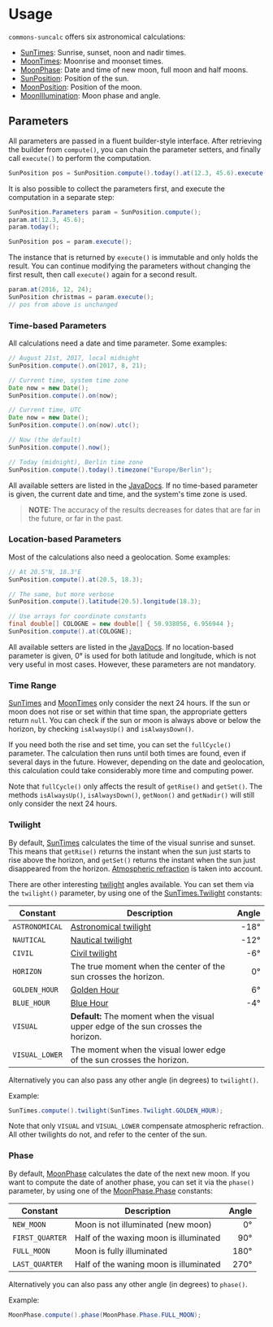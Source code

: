 # Usage

`commons-suncalc` offers six astronomical calculations:

* [SunTimes](./apidocs/org/shredzone/commons/suncalc/SunTimes.html): Sunrise, sunset, noon and nadir times.
* [MoonTimes](./apidocs/org/shredzone/commons/suncalc/MoonTimes.html): Moonrise and moonset times.
* [MoonPhase](./apidocs/org/shredzone/commons/suncalc/MoonPhase.html): Date and time of new moon, full moon and half moons.
* [SunPosition](./apidocs/org/shredzone/commons/suncalc/SunPosition.html): Position of the sun.
* [MoonPosition](./apidocs/org/shredzone/commons/suncalc/MoonPosition.html): Position of the moon.
* [MoonIllumination](./apidocs/org/shredzone/commons/suncalc/MoonIllumination.html): Moon phase and angle.

## Parameters

All parameters are passed in a fluent builder-style interface. After retrieving the builder from `compute()`, you can chain the parameter setters, and finally call `execute()` to perform the computation.

```java
SunPosition pos = SunPosition.compute().today().at(12.3, 45.6).execute();
```

It is also possible to collect the parameters first, and execute the computation in a separate step:

```java
SunPosition.Parameters param = SunPosition.compute();
param.at(12.3, 45.6);
param.today();

SunPosition pos = param.execute();
```

The instance that is returned by `execute()` is immutable and only holds the result. You can continue modifying the parameters without changing the first result, then call `execute()` again for a second result.

```java
param.at(2016, 12, 24);
SunPosition christmas = param.execute();
// pos from above is unchanged
```

### Time-based Parameters

All calculations need a date and time parameter. Some examples:

```java
// August 21st, 2017, local midnight
SunPosition.compute().on(2017, 8, 21);

// Current time, system time zone
Date now = new Date();
SunPosition.compute().on(now);

// Current time, UTC
Date now = new Date();
SunPosition.compute().on(now).utc();

// Now (the default)
SunPosition.compute().now();

// Today (midnight), Berlin time zone
SunPosition.compute().today().timezone("Europe/Berlin");
```

All available setters are listed in the [JavaDocs](./apidocs/org/shredzone/commons/suncalc/param/TimeParameter.html). If no time-based parameter is given, the current date and time, and the system's time zone is used.

> **NOTE:** The accuracy of the results decreases for dates that are far in the future, or far in the past.

### Location-based Parameters

Most of the calculations also need a geolocation. Some examples:

```java
// At 20.5°N, 18.3°E
SunPosition.compute().at(20.5, 18.3);

// The same, but more verbose
SunPosition.compute().latitude(20.5).longitude(18.3);

// Use arrays for coordinate constants
final double[] COLOGNE = new double[] { 50.938056, 6.956944 };
SunPosition.compute().at(COLOGNE);
```

All available setters are listed in the [JavaDocs](./apidocs/org/shredzone/commons/suncalc/param/LocationParameter.html). If no location-based parameter is given, 0° is used for both latitude and longitude, which is not very useful in most cases. However, these parameters are not mandatory.

### Time Range

[SunTimes](./apidocs/org/shredzone/commons/suncalc/SunTimes.Parameters.html) and [MoonTimes](./apidocs/org/shredzone/commons/suncalc/MoonTimes.Parameters.html) only consider the next 24 hours. If the sun or moon does not rise or set within that time span, the appropriate getters return `null`. You can check if the sun or moon is always above or below the horizon, by checking `isAlwaysUp()` and `isAlwaysDown()`.

If you need both the rise and set time, you can set the `fullCycle()` parameter. The calculation then runs until both times are found, even if several days in the future. However, depending on the date and geolocation, this calculation could take considerably more time and computing power.

Note that `fullCycle()` only affects the result of `getRise()` and `getSet()`. The methods `isAlwaysUp()`, `isAlwaysDown()`, `getNoon()` and `getNadir()` will still only consider the next 24 hours.

### Twilight

By default, [SunTimes](./apidocs/org/shredzone/commons/suncalc/SunTimes.Parameters.html) calculates the time of the visual sunrise and sunset. This means that `getRise()` returns the instant when the sun just starts to rise above the horizon, and `getSet()` returns the instant when the sun just disappeared from the horizon. [Atmospheric refraction](https://en.wikipedia.org/wiki/Atmospheric_refraction) is taken into account.

There are other interesting [twilight](https://en.wikipedia.org/wiki/Twilight) angles available. You can set them via the `twilight()` parameter, by using one of the [SunTimes.Twilight](./apidocs/org/shredzone/commons/suncalc/SunTimes.Twilight.html) constants:

| Constant       | Description | Angle |
| -------------- | --- | ---:|
| `ASTRONOMICAL` | [Astronomical twilight](https://en.wikipedia.org/wiki/Twilight#Astronomical_twilight) | -18° |
| `NAUTICAL`     | [Nautical twilight](https://en.wikipedia.org/wiki/Twilight#Nautical_twilight) | -12° |
| `CIVIL`        | [Civil twilight](https://en.wikipedia.org/wiki/Twilight#Civil_twilight) | -6° |
| `HORIZON`      | The true moment when the center of the sun crosses the horizon. | 0° |
| `GOLDEN_HOUR`  | [Golden Hour](https://en.wikipedia.org/wiki/Golden_hour_%28photography%29) | 6° |
| `BLUE_HOUR`    | [Blue Hour](https://en.wikipedia.org/wiki/Blue_hour) | -4° |
| `VISUAL`       | **Default:** The moment when the visual upper edge of the sun crosses the horizon. | |
| `VISUAL_LOWER` | The moment when the visual lower edge of the sun crosses the horizon. | |

Alternatively you can also pass any other angle (in degrees) to `twilight()`.

Example:

```java
SunTimes.compute().twilight(SunTimes.Twilight.GOLDEN_HOUR);
```

Note that only `VISUAL` and `VISUAL_LOWER` compensate atmospheric refraction. All other twilights do not, and refer to the center of the sun.

### Phase

By default, [MoonPhase](./apidocs/org/shredzone/commons/suncalc/MoonPhase.Parameters.html) calculates the date of the next new moon. If you want to compute the date of another phase, you can set it via the `phase()` parameter, by using one of the [MoonPhase.Phase](./apidocs/org/shredzone/commons/suncalc/MoonPhase.Phase.html) constants:

| Constant        | Description | Angle |
| --------------- | --- | ---:|
| `NEW_MOON`      | Moon is not illuminated (new moon) | 0° |
| `FIRST_QUARTER` | Half of the waxing moon is illuminated | 90° |
| `FULL_MOON`     | Moon is fully illuminated | 180° |
| `LAST_QUARTER`  | Half of the waning moon is illuminated | 270° |

Alternatively you can also pass any other angle (in degrees) to `phase()`.

Example:

```java
MoonPhase.compute().phase(MoonPhase.Phase.FULL_MOON);
```

